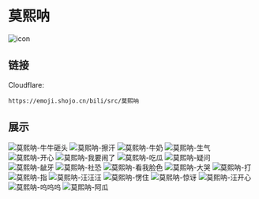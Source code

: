 # 莫熙呐
![icon](https://emoji.shojo.cn/bili/src/莫熙呐/icon.png)
## 链接
Cloudflare:
```
https://emoji.shojo.cn/bili/src/莫熙呐
```
## 展示
![莫熙呐-牛牛砸头](https://emoji.shojo.cn/bili/src/莫熙呐/莫熙呐-牛牛砸头.png)
![莫熙呐-擦汗](https://emoji.shojo.cn/bili/src/莫熙呐/莫熙呐-擦汗.png)
![莫熙呐-牛奶](https://emoji.shojo.cn/bili/src/莫熙呐/莫熙呐-牛奶.png)
![莫熙呐-生气](https://emoji.shojo.cn/bili/src/莫熙呐/莫熙呐-生气.png)
![莫熙呐-开心](https://emoji.shojo.cn/bili/src/莫熙呐/莫熙呐-开心.png)
![莫熙呐-我要闹了](https://emoji.shojo.cn/bili/src/莫熙呐/莫熙呐-我要闹了.png)
![莫熙呐-吃瓜](https://emoji.shojo.cn/bili/src/莫熙呐/莫熙呐-吃瓜.png)
![莫熙呐-疑问](https://emoji.shojo.cn/bili/src/莫熙呐/莫熙呐-疑问.png)
![莫熙呐-龇牙](https://emoji.shojo.cn/bili/src/莫熙呐/莫熙呐-龇牙.png)
![莫熙呐-社恐](https://emoji.shojo.cn/bili/src/莫熙呐/莫熙呐-社恐.png)
![莫熙呐-看我脸色](https://emoji.shojo.cn/bili/src/莫熙呐/莫熙呐-看我脸色.png)
![莫熙呐-大哭](https://emoji.shojo.cn/bili/src/莫熙呐/莫熙呐-大哭.png)
![莫熙呐-打](https://emoji.shojo.cn/bili/src/莫熙呐/莫熙呐-打.png)
![莫熙呐-指](https://emoji.shojo.cn/bili/src/莫熙呐/莫熙呐-指.png)
![莫熙呐-汪汪汪](https://emoji.shojo.cn/bili/src/莫熙呐/莫熙呐-汪汪汪.png)
![莫熙呐-愣住](https://emoji.shojo.cn/bili/src/莫熙呐/莫熙呐-愣住.png)
![莫熙呐-惊讶](https://emoji.shojo.cn/bili/src/莫熙呐/莫熙呐-惊讶.png)
![莫熙呐-汪开心](https://emoji.shojo.cn/bili/src/莫熙呐/莫熙呐-汪开心.png)
![莫熙呐-呜呜呜](https://emoji.shojo.cn/bili/src/莫熙呐/莫熙呐-呜呜呜.png)
![莫熙呐-阿瓜](https://emoji.shojo.cn/bili/src/莫熙呐/莫熙呐-阿瓜.png)
